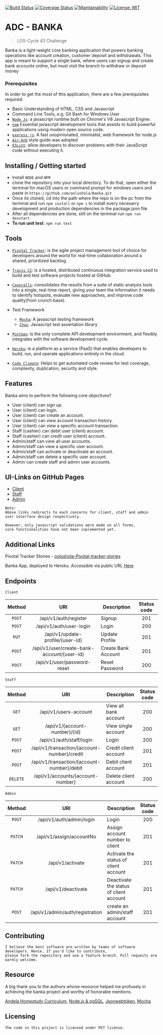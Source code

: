 [![Build Status](https://travis-ci.com/oolushola/Banka.svg?branch=develop)](https://travis-ci.com/oolushola/Banka) [![Coverage Status](https://coveralls.io/repos/github/oolushola/Banka/badge.svg?branch=develop)](https://coveralls.io/github/oolushola/Banka?branch=develop) [![Maintainability](https://api.codeclimate.com/v1/badges/b5cadd3bb7b57281c835/maintainability)](https://codeclimate.com/github/oolushola/Banka/maintainability) [![License: MIT](https://img.shields.io/badge/License-MIT-yellow.svg)](https://opensource.org/licenses/MIT)

# ADC - BANKA
> LOS-Cycle 43 Challenge

Banka is a light-weight core banking application that powers banking operations like account creation, customer deposit and withdrawals. This app is meant to support a single bank, where users can signup and create bank accounts online, but must visit the branch to withdraw or deposit money

### Prerequisites
In order to get the most of this application, there are a few prerequisites required: 

- Basic Understanding of HTML, CSS and Javascript
- Command Line Tools, e.g. Git Bash for Windows User
- [`Node Js`](https://nodejs.org/en/): a javascript runtime built on Chrome's V8 Javascript Engine.
- [`npm`](https://www.npmjs.com/package/download) Essential javascript development tools that assists to build powerful applications using modern open source code.
- [`express js`](https://expressjs.com/): A fast unopinionated, minimalist, web framework for node.js
- [`Air-bnb`](https://www.npmjs.com/package/eslint-config-airbnb) style guide was adopted
- [`ESLint`](https://eslint.org/): allow developers to discover problems with their JavaScript code without executing it.

## Installing / Getting started


- Install `NODE` and `NPM`
- clone the repository into your local directory. To do that, open either the terminal for macOS  users or command prompt for windows users and paste in `https://github.com/oolushola/Banka.git`
- Once its cloned, cd into the path where the repo is on the pc from the terminal and run `npm install` or `npm i` to install every necesarry development and production dependencies in the package.json file.
- After all dependencies are done, still on the terminal run `npm run devstart`
- **To run unit test**: `npm run test`


## Tools
- [`Pivotal Tracker`](https://www.pivotaltracker.com/): is the agile project management tool of choice for developers around the world for real-time collaboration around a shared, prioritized backlog.
- [`Travis CI`](https://travis-ci.com/): is a hosted, distributed continuous integration service used to build and test software projects hosted at GitHub.
- [`Coveralls`](https://coveralls.io/): consolidates the results from a suite of static analysis tools into a single, real-time report, giving your team the information it needs to identify hotspots, evaluate new approaches, and improve code quality(from crunch base).

- Test Framework
    * [`Mocha`](https://mochajs.org/): A javascript testing framework
    * [`Chai`](https://www.chaijs.com/): Javascript test assertation library
- [`Postman`](https://www.getpostman.com/): is the only complete API development environment, and flexibly integrates with the software development cycle.
- [`Heroku`](https://www.heroku.com/): is a platform as a service (PaaS) that enables developers to build, run, and operate applications entirely in the cloud.
- [`Code Climate`](https://codeclimate.com/): Helps to get automated code review for test coverage, complexity, duplication, security and style.


## Features

Banka aims to perform the following core objectives?
* User (client) can sign up.
* User (client) can login.
* User (client) can create an account.
* User (client) can view account transaction history.
* User (client) can view a specific account transaction.
* Staff (cashier) can debit user (client) account.
* Staff (cashier) can credit user (client) account.
* Admin/staff can view all user accounts.
* Admin/staff can view a specific user account.
* Admin/staff can activate or deactivate an account.
* Admin/staff can delete a specific user account.
* Admin can create staff and admin user accounts.

## UI-Links on GitHub Pages
- [Client](https://oolushola.github.io/Banka/) 
- [Staff](https://oolushola.github.io/Banka/staff/) 
- [Admin](https://oolushola.github.io/Banka/admin/)
```gherkin
Note: 
Above links redirects to each concerns for client, staff and admin user interface design respectively.

However, only javascript validations were made on all forms, 
core functionalities have not been inplemented yet.
```

## Additional Links
Pivotal Tracker Stories - [oolushola-Pivotal-tracker-stories](https://www.pivotaltracker.com/n/projects/2320366) 

Banka App, deployed to Heroku. Accessible via public URL [Here](https://adc-bankav1.herokuapp.com/)

## Endpoints

`Client`

|  Method  | URI             | Description  |  Status code |
|:----------:|:---------------------:|--------------|:---------:|
|`POST`   | /api/v1/auth/register | Signup |  201 |
|`POST`  | /api/v1/auth/user-login|  Login | 200  |
|`PUT`  | /api/v1/update-profile/{user-id}|  Update Profile | 201  |
|`POST`  | /api/v1/user/create-bank-account/{user-id}|  Create Bank Account| 201  |
|`POST`  | /api/v1/user/password-reset|  Reset Password | 200  |

`Staff`

|  Method  | URI             | Description  |  Status code |
|:----------:|:---------------------:|--------------|:---------:|
|`GET`  | /api/v1/users-account|  View all bank account | 200  |
|`GET`  | /api/v1/{account-number}/{id}|  View single account | 200  |
|`POST`  | /api/v1/auth/staff/login|  Login | 200  |
|`POST`  | /api/v1/transaction/{account-number}/credit|  Credit client account | 201  |
|`POST`  | /api/v1/transaction/{account-number}/debit|  Debit client account| 201  |
|`DELETE`  | /api/v1/accounts/{account-number}|  Delete client account | 200  |

`Admin`

|  Method  | URI             | Description  |  Status code |
|:----------:|:---------------------:|--------------|:---------:|
|`POST`  | /api/v1/auth/admin/login|  Login | 200  |
|`PATCH`  | /api/v1/assign/accountNo|  Assign account number to client | 201  |
|`PATCH`  | /api/v1/activate|  Activate the status of client account| 201  |
|`PATCH`  | /api/v1/deactivate|  Deactivate the status of client account | 201  |
|`POST`  | /api/v1/admin/auth/registration|  create an admin/staff account | 201  |


## Contributing

````
I believe the best software are written by teams of software developers. Hence, If you'd like to contribute, 
please fork the repository and use a feature branch. Pull requests are warmly welcome.
````

## Resource

A big thank you to the authors whose resource helped me profusely in achieving the banka project and worthy of honorable mentions.

[Andela Homestudy Curriculum](https://homestudy.andela.com/), [Node.js & pgSQL](https://blog.logrocket.com/setting-up-a-restful-api-with-node-js-and-postgresql-d96d6fc892d8),   [Jsonwebtoken](https://medium.freecodecamp.org/securing-node-js-restful-apis-with-json-web-tokens-9f811a92bb52), [Mocha](https://medium.com/@asciidev/testing-a-node-express-application-with-mocha-chai-9592d41c0083)

## Licensing

    The code in this project is licensed under MIT license.

